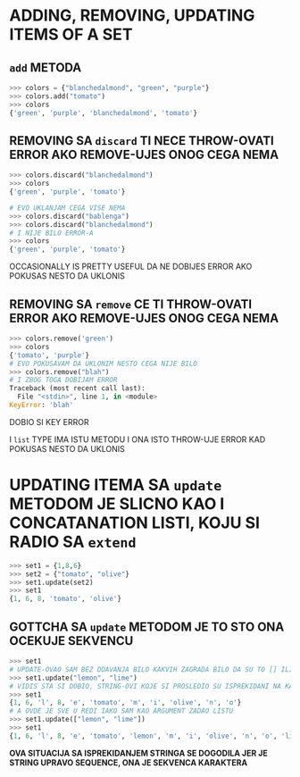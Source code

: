 # ADDING, REMOVING, UPDATING ITEMS OF A SET

## `add` METODA

```py
>>> colors = {"blanchedalmond", "green", "purple"}
>>> colors.add("tomato")
>>> colors
{'green', 'purple', 'blanchedalmond', 'tomato'}
```
## REMOVING SA `discard` TI NECE THROW-OVATI ERROR AKO REMOVE-UJES ONOG CEGA NEMA

```py
>>> colors.discard("blanchedalmond")
>>> colors
{'green', 'purple', 'tomato'}

# EVO UKLANJAM CEGA VISE NEMA
>>> colors.discard("bablenga")
>>> colors.discard("blanchedalmond")
# I NIJE BILO ERROR-A
>>> colors
{'green', 'purple', 'tomato'}
```

OCCASIONALLY IS PRETTY USEFUL DA NE DOBIJES ERROR AKO POKUSAS NESTO DA UKLONIS

## REMOVING SA `remove` CE TI THROW-OVATI ERROR AKO REMOVE-UJES ONOG CEGA NEMA

```py
>>> colors.remove('green')
>>> colors
{'tomato', 'purple'}
# EVO POKUSAVAM DA UKLONIM NESTO CEGA NIJE BILO
>>> colors.remove("blah")
# I ZBOG TOGA DOBIJAM ERROR
Traceback (most recent call last):
  File "<stdin>", line 1, in <module>
KeyError: 'blah'
```

DOBIO SI KEY ERROR

I `list` TYPE IMA ISTU METODU I ONA ISTO THROW-UJE ERROR KAD POKUSAS NESTO DA UKLONIS

# UPDATING ITEMA SA `update` METODOM JE SLICNO KAO I CONCATANATION LISTI, KOJU SI RADIO SA `extend`

```py
>>> set1 = {1,8,6}
>>> set2 = {"tomato", "olive"}
>>> set1.update(set2)
>>> set1
{1, 6, 8, 'tomato', 'olive'}
```

## GOTTCHA SA `update` METODOM JE TO STO ONA OCEKUJE SEKVENCU

```py
>>> set1
# UPDATE-OVAO SAM BEZ DDAVANJA BILO KAKVIH ZAGRADA BILO DA SU TO [] ILI {}
>>> set1.update("lemon", "lime")
# VIDIS STA SI DOBIO, STRING-OVI KOJE SI PROSLEDIO SU ISPREKIDANI NA KARAKTERE
>>> set1
{1, 6, 'l', 8, 'e', 'tomato', 'm', 'i', 'olive', 'n', 'o'}
# A OVDE JE SVE U REDI IAKO SAM KAO ARGUMENT ZADAO LISTU
>>> set1.update(["lemon", "lime"])
>>> set1
{1, 6, 'l', 8, 'e', 'tomato', 'lemon', 'm', 'i', 'olive', 'n', 'o', 'lime'}
```

**OVA SITUACIJA SA ISPREKIDANJEM STRINGA SE DOGODILA JER JE STRING UPRAVO SEQUENCE, ONA JE SEKVENCA KARAKTERA**

